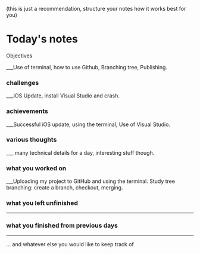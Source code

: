 (this is just a recommendation, structure your notes how it works best for you)

# Today's notes

Objectives

___Use of terminal, how to use Github, Branching tree, Publishing.

###  challenges

___iOS Update, install Visual Studio and crash. 

###  achievements

___Successful iOS update, using the terminal, Use of Visual Studio.

###  various thoughts

___ many technical details for a day, interesting stuff though.  

###  what you worked on

___Uploading my project to GitHub and using the terminal. Study tree branching: create a branch, checkout, merging. 

###  what you left unfinished

___

###  what you finished from previous days

___

...  and whatever else you would like to keep track of